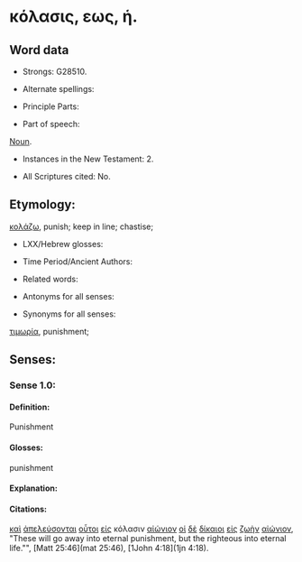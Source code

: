 # κόλασις, εως, ἡ.

<!-- Status: S2=Needs2ndReview -->
<!-- Lexica used for edits: BDAG, FFM, LN, BN, A-S -->

## Word data

* Strongs: G28510.


* Alternate spellings:

* Principle Parts: 

* Part of speech: 

[Noun](http://ugg.readthedocs.io/en/latest/noun.html).

* Instances in the New Testament: 2.

* All Scriptures cited: No.

## Etymology: 

[κολάζω](../G28490/01.md), punish; keep in line; chastise;

* LXX/Hebrew glosses: 

* Time Period/Ancient Authors: 

* Related words: 

* Antonyms for all senses:

* Synonyms for all senses: 

[τιμωρία](../G50980/01.md), punishment;

## Senses:

### Sense 1.0:

#### Definition: 

Punishment

#### Glosses:

punishment

#### Explanation:

#### Citations:

[καὶ](../G25320/01.md) [ἀπελεύσονται](../G05650/01.md) [οὗτοι](../G37780/01.md) [εἰς](../G15190/01.md) κόλασιν [αἰώνιον](../G01660/01.md) [οἱ](../G35880/01.md) [δὲ](../G11610/01.md) [δίκαιοι](../G13420/01.md) [εἰς](../G15190/01.md) [ζωὴν](../G22220/01.md) [αἰώνιον](../G01660/01.md), 
"These will go away into eternal punishment, but the righteous into eternal life."", 
[Matt 25:46](mat 25:46),  [1John 4:18](1jn 4:18).
